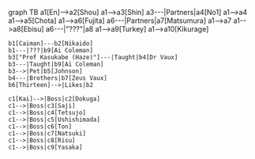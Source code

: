 graph TB
	a1[En]-->a2[Shou]
	a1-->a3[Shin]
		a3---|Partners|a4[No1]
	a1-->a4
	a1-->a5[Chota]
	a1-->a6[Fujita]
		a6---|Partners|a7[Matsumura]
	a1-->a7
	a1-->a8[Ebisu]
		a6---|"???"|a8
	a1-->a9[Turkey]
	a1-->a10[Kikurage]

	b1[Caiman]---b2[Nikaido]
	b1---|???|b9[Ai Coleman]
	b3["Prof Kasukabe (Haze)"]---|Taught|b4[Dr Vaux]
	b3---|Taught|b9[Ai Coleman]
	b3-->|Pet|b5[Johnson]
	b4---|Brothers|b7[Zeus Vaux]
	b6[Thirteen]-->|Likes|b2

	c1[Kai]-->|Boss|c2[Dokuga]
	c1-->|Boss|c3[Saji]
	c1-->|Boss|c4[Tetsujo]
	c1-->|Boss|c5[Ushishimada]
	c1-->|Boss|c6[Ton]
	c1-->|Boss|c7[Natsuki]
	c1-->|Boss|c8[Risu]
	c1-->|Boss|c9[Yasaka]

	